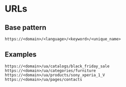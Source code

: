 # URLs

## Base pattern

```
https://<domain>/<language>/<keyword>/<unique_name>
```

## Examples

```
https://<domain>/ua/catalogs/black_friday_sale
https://<domain>/ua/categories/furniture
https://<domain>/ua/products/sony_xperia_1_V
https://<domain>/ua/pages/contacts
```